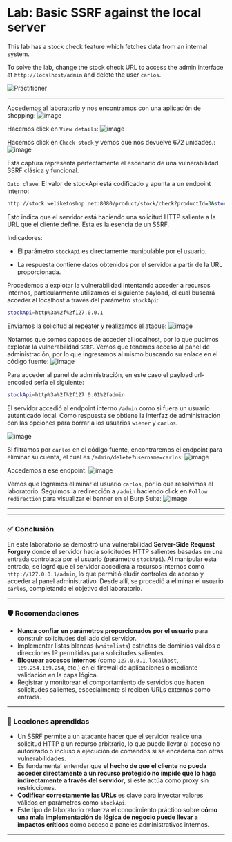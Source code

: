 # Lab: Basic SSRF against the local server

This lab has a stock check feature which fetches data from an internal system.

To solve the lab, change the stock check URL to access the admin interface at `http://localhost/admin` and delete the user `carlos`.

![Practitioner](https://img.shields.io/badge/level-Apprentice-green) 

---


Accedemos al laboratorio y nos encontramos con una aplicación de shopping:
![image](https://github.com/user-attachments/assets/39f4f36f-1f79-413d-acbf-c62fa79d8939)

Hacemos click en `View details`:
![image](https://github.com/user-attachments/assets/6db305c1-0717-413c-9f7f-8c6e1739b798)

Hacemos click en `Check stock` y vemos que nos devuelve 672 unidades.:
![image](https://github.com/user-attachments/assets/60701930-c148-44da-a71a-feaf1e589110)

Esta captura representa perfectamente el escenario de una vulnerabilidad SSRF clásica y funcional.

`Dato clave`: El valor de stockApi está codificado y apunta a un endpoint interno:
```bash
http://stock.weliketoshop.net:8080/product/stock/check?productId=3&storeId=1
```

Esto indica que el servidor está haciendo una solicitud HTTP saliente a la URL que el cliente define. Esta es la esencia de un SSRF.

Indicadores:
- El parámetro `stockApi` es directamente manipulable por el usuario.

- La respuesta contiene datos obtenidos por el servidor a partir de la URL proporcionada.

Procedemos a explotar la vulnerabilidad intentando acceder a recursos internos, particularmente utilizamos el siguiente payload, el cual buscará acceder al localhost a través del parámetro `stockApi`:
```bash
stockApi=http%3a%2f%2f127.0.0.1
```
Enviamos la solicitud al repeater y realizamos el ataque:
![image](https://github.com/user-attachments/assets/a498630d-4c0e-4781-a154-ff19ce12e1e6)


Notamos que somos capaces de acceder al localhost, por lo que pudimos explotar la vulnerabilidad `SSRF`. Vemos que tenemos acceso al panel de administración, por lo que ingresamos al mismo buscando su enlace en el código fuente:
![image](https://github.com/user-attachments/assets/fea99248-b429-401e-a03f-bd00e3939ba2)

Para acceder al panel de administración, en este caso el payload url-encoded sería el siguiente:
```bash
stockApi=http%3a%2f%2f127.0.01%2fadmin
```

El servidor accedió al endpoint interno `/admin` como si fuera un usuario autenticado local. Como respuesta se obtiene la interfaz de administración con las opciones para borrar a los usuarios `wiener` y `carlos`.

![image](https://github.com/user-attachments/assets/fb5eb25e-4010-4fd4-b54c-19994d45863b)

Si filtramos por `carlos` en el código fuente, encontraremos el endpoint para eliminar su cuenta, el cual es `/admin/delete?username=carlos`:
![image](https://github.com/user-attachments/assets/02b2c36d-a27f-4527-b1da-6dd4934638b5)

Accedemos a ese endpoint:
![image](https://github.com/user-attachments/assets/8a4f35bc-9b75-4069-8cb8-29c7669d350a)

Vemos que logramos eliminar el usuario `carlos`, por lo que resolvimos el laboratorio. Seguimos la redirección a `/admin` haciendo click en `Follow redirection` para visualizar el banner en el Burp Suite:
![image](https://github.com/user-attachments/assets/f9cc2da2-a230-4c54-925b-92c00022bb4e)


---

---

### ✅ Conclusión

En este laboratorio se demostró una vulnerabilidad **Server-Side Request Forgery** donde el servidor hacía solicitudes HTTP salientes basadas en una entrada controlada por el usuario (parámetro `stockApi`). Al manipular esta entrada, se logró que el servidor accediera a recursos internos como `http://127.0.0.1/admin`, lo que permitió eludir controles de acceso y acceder al panel administrativo. Desde allí, se procedió a eliminar el usuario `carlos`, completando el objetivo del laboratorio.

---

### 🛡️ Recomendaciones

- **Nunca confiar en parámetros proporcionados por el usuario** para construir solicitudes del lado del servidor.
- Implementar listas blancas (`whitelists`) estrictas de dominios válidos o direcciones IP permitidas para solicitudes salientes.
- **Bloquear accesos internos** (como `127.0.0.1`, `localhost`, `169.254.169.254`, etc.) en el firewall de aplicaciones o mediante validación en la capa lógica.
- Registrar y monitorear el comportamiento de servicios que hacen solicitudes salientes, especialmente si reciben URLs externas como entrada.

---

### 📘 Lecciones aprendidas

- Un SSRF permite a un atacante hacer que el servidor realice una solicitud HTTP a un recurso arbitrario, lo que puede llevar al acceso no autorizado o incluso a ejecución de comandos si se encadena con otras vulnerabilidades.
- Es fundamental entender que **el hecho de que el cliente no pueda acceder directamente a un recurso protegido no impide que lo haga indirectamente a través del servidor**, si este actúa como proxy sin restricciones.
- **Codificar correctamente las URLs** es clave para inyectar valores válidos en parámetros como `stockApi`.
- Este tipo de laboratorio refuerza el conocimiento práctico sobre **cómo una mala implementación de lógica de negocio puede llevar a impactos críticos** como acceso a paneles administrativos internos.

---
